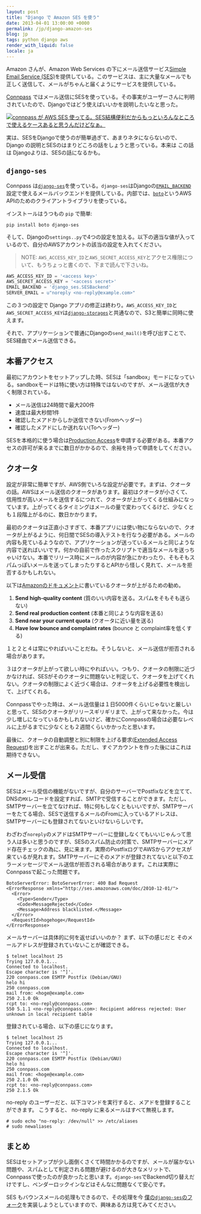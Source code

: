 ```yaml
---
layout: post
title: "Django で Amazon SES を使う"
date: 2013-04-01 13:00:00 +0000
permalink: /jp/django-amazon-ses
blog: jp
tags: python django aws
render_with_liquid: false
locale: ja
---
```


Amazon さんが、Amazon Web Services の下にメール送信サービス[Simple Email Service (SES)](http://aws.amazon.com/jp/ses/)を提供している。このサービスは、主に大量なメールでも正しく送信して、メールがちゃんと届くようにサービスを提供している。

[Connpass](http://connpass.com/) ではメール送信にSESを使っている。その事実がユーザーさんに判明されていたので、Djangoではどう使えばいいかを説明したいなと思った。

<!-- textlint-disable spelling -->

[![connpass が AWS SES 使ってる。SES結構便利だからもっといろんなところで使えるケースあると思うんだけどなぁ。](/assets/images/2013/04/01/django-amazon-ses/tatsuya_info-311118030593720320.png)](https://twitter.com/tatsuya_info/status/311118030593720320)

<!-- textlint-enable spelling -->

実は、SESをDjangoで使うのが簡単過ぎて、あまりネタにならないので、Django の説明とSESのはまりどころの話をしょうと思っている。本来は この話は Djangoよりは、SESの話になるかも。

## `django-ses`

Connpass は[`django-ses`](https://github.com/hmarr/django_ses/)を使っている。`django-ses`はDjangoの[`EMAIL_BACKEND`](https://docs.djangoproject.com/en/1.5/ref/settings/#email-backend)設定で使えるメールバックエンドを提供している。内部では、[`boto`](http://docs.pythonboto.org/en/latest/)というAWS APIのためのクライアントライブラリを使っている。

インストールはうつもの `pip` で簡単:

```shell
pip install boto django-ses
```

そして、Djangoの`settings..py`で4つの設定を加える。以下の適当な値が入っているので、自分のAWSアカウントの該当の設定を入れてください。

> NOTE: `AWS_ACCESS_KEY_ID`と`AWS_SECRET_ACCESS_KEY`とアクセス権限について、もうちょっと書くので、下まで読んで下さいね。

```python
AWS_ACCESS_KEY_ID = '<access key>'
AWS_SECRET_ACCESS_KEY = '<access secret>'
EMAIL_BACKEND = 'django_ses.SESBackend'
SERVER_EMAIL = u"noreply <no-reply@example.com>"
```

この３つの設定で Django アプリの修正は終わり。`AWS_ACCESS_KEY_ID`と`AWS_SECRET_ACCESS_KEY`は[`django-storages`](http://django-storages.readthedocs.org/en/latest/)と共通なので、S3と簡単に同時に使えます。

それで、アプリケーションで普通にDjangoの`send_mail()`を呼び出すことで、SES経由でメール送信できる。

## 本番アクセス

最初にアカウントをセットアップした時、SESは「sandbox」モードになっている。sandboxモードは特に使い方は特殊ではないのですが、メール送信が大きく制限されている。

- メール送信は24時間で最大200件
- 速度は最大秒間1件
- 確認したメアドからしか送信できない(Fromヘッダー)
- 確認したメアドにしか送れない(Toヘッダー)

SESを本格的に使う場合は[Production Access](http://docs.aws.amazon.com/ses/latest/DeveloperGuide/request-production-access.html)を申請する必要がある。本番アクセスの許可が来るまでに数日がかかるので、余裕を持って申請をしてください。

## クオータ

設定が非常に簡単ですが、AWS側でいろな設定が必要です。まずは、クオータの話。AWSはメール送信のクオータがあります。最初はクオータが小さくて、信用性が高いメールを送信するにつれて、クオータが上がってくる仕組みになっています。上がってくるタイミングはメールの量で変わってくるけど、少なくとも１段階上がるのに、数日かかります。

最初のクオータは正直小さすぎて、本番アプリには使い物にならないので、クオータが上がるように、何日間でSESの導入テストを行なう必要がある。メールの内容も見ているようなので、アプリケーションが送っているメールと同じような内容で送ればいいです。何かの自前で作ったスクリプトで適当なメールを送っちゃいけない。本番でリリース時にメールのが内容が急にかわったり、そもそもスパムっぽいメールを送ってしまったりするとAPIから怪しく見れて、メールを拒否するかもしれない。

以下は[Amazonのドキュメント](http://docs.aws.amazon.com/ses/latest/DeveloperGuide/increase-sending-limits.html)に書いているクオータが上がるための勧め。

1. **Send high-quality content** (質のいい内容を送る。スパムをそもそも送らない)
2. **Send real production content** (本番と同じような内容を送る)
3. **Send near your current quota** (クオータに近い量を送る)
4. **Have low bounce and complaint rates** (bounce と complaint率を低くする)

１と２と４は常にやればいいことだね。そうしないと、メール送信が拒否される場合があります。

３はクオータが上がって欲しい時にやればいい。つもり、クオータの制限に近づかなければ、SESがそのクオータに問題ないと判定して、クオータを上げてくれない。クオータの制限によく近づく場合は、クオータを上げる必要性を検出して、上げてくれる。

Connpassでやった時は、メール送信量は１日5000件くらいじゃないと厳しいと思って、SESのクオータがリリースギリギリまで、上がって来なかった。今は少し増しになっているかもしれないけど、確かにConnpassの場合は必要なレベルに上がるまでに少なくとも２週間くらいかかったと思います。

最後に、クオータの自動調整と別に制限を上げる要求([Extended Access Request](http://docs.aws.amazon.com/ses/latest/DeveloperGuide/submit-extended-access-request.html))を出すことが出来る。ただし、すぐアカウントを作った後にはこれは期待できない。

## メール受信

SESはメール受信の機能がないですが、自分のサーバーでPostfixなどを立てて、DNSの`MX`レコードを設定すれば、SMTPで受信することができます。ただし、SMTPサーバーを立てなければ、特に何もしなくともいいですが、SMTPサーバーをたてる場合、SESで送信するメールのFromに入っているアドレスは、SMTPサーバーにも登録されてないといけないらしいです。

わざわざ`noreply`のメアドはSMTPサーバーに登録しなくてもいいじゃんって思う人は多いと思うのですが、SESのスパム防止の対策で、SMTPサーバーにメアド存在チェックの為に、見に来ます。実際のPostfixログでAWSからアクセスが来ているが見れます。SMTPサーバーにそのメアドが登録されてないと以下のエラーメッセージでメール送信が拒否される場合があります。これは実際にConnpassで起こった問題です。

```text
BotoServerError: BotoServerError: 400 Bad Request
<ErrorResponse xmlns="http://ses.amazonaws.com/doc/2010-12-01/">
  <Error>
    <Type>Sender</Type>
    <Code>MessageRejected</Code>
    <Message>Address blacklisted.</Message>
  </Error>
  <RequestId>hogehoge</RequestId>
</ErrorResponse>
```

メールサーバーは具体的に何を返せばいいのか？ まず、以下の感じだと そのメールアドレスが登録されていないことが確認できる。

```shell
$ telnet localhost 25
Trying 127.0.0.1...
Connected to localhost.
Escape character is '^]'.
220 connpass.com ESMTP Postfix (Debian/GNU)
helo hi
250 connpass.com
mail from: <hoge@example.com>
250 2.1.0 Ok
rcpt to: <no-reply@connpass.com>
550 5.1.1 <no-reply@connpass.com>: Recipient address rejected: User unknown in local recipient table
```

登録されている場合、以下の感じになります。

```shell
$ telnet localhost 25
Trying 127.0.0.1...
Connected to localhost.
Escape character is '^]'.
220 connpass.com ESMTP Postfix (Debian/GNU)
helo hi
250 connpass.com
mail from: <hoge@example.com>
250 2.1.0 Ok
rcpt to: <no-reply@connpass.com>
250 2.1.5 Ok
```

no-reply のユーザーだと、以下コマンドを実行すると、メアドを登録することができます。 こうすると、 no-reply
に来るメールはすべて無視します。

```shell
# sudo echo "no-reply: /dev/null" >> /etc/aliases
# sudo newaliases
```

## まとめ

SESはセットアップが少し面倒くさくて時間かかるのですが、メールが届かない問題や、スパムとして判定される問題が避けるのが大きなメリットで、Connpassで使ったのが良かったと思います。`django-ses`でBackend切り替えだけですし、ベンダーロックインなどはそんなに問題なくて安心です。

SES もバウンスメールの処理もできるので、その処理を今 [僕の`django-ses`のフォーク](https://github.com/IanLewis/django-ses/compare/master...bounce_notifications)を実装しようとしていますので、興味ある方は見てみてください。
